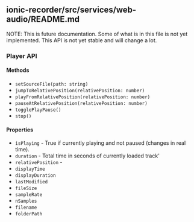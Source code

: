 ## ionic-recorder/src/services/web-audio/README.md

NOTE: This is future documentation. Some of what is in this file is
not yet implemented. This API is not yet stable and will change a lot.

### Player API

#### Methods

* `setSourceFile(path: string)`
* `jumpToRelativePosition(relativePosition: number)`
* `playFromRelativePosition(relativePosition: number)`
* `pauseAtRelativePosition(relativePosition: number)`
* `togglePlayPause()`
* `stop()`

#### Properties
* `isPlaying` - True if currently playing and not paused (changes in real time).
* `duration` - Total time in seconds of currently loaded track'
* `relativePosition` - 
* `displayTime`
* `displayDuration`
* `lastModified`
* `fileSize`
* `sampleRate`
* `nSamples`
* `filename`
* `folderPath`
